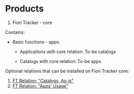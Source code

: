# Products

1. Fiori Tracker - core

Contains:
- Basic functions - apps: 
  - Applications 
    with core relation: To-be catalogs

  - Catalogs
    with core relation: To-be apps


Optional relations that can be installed on Fiori Tracker core:

1. [FT Relation: "Catalogs, As-is"](ft-rel-catalogs-asis.md)
2. [FT Relation: "Apps' Usage"](ft-rel-appsusage.md)











